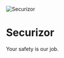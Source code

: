 ![Securizor](https://raw.githubusercontent.com/Securizor/images/main/images/securizor_logo.jpg)

# Securizor
Your safety is our job.
